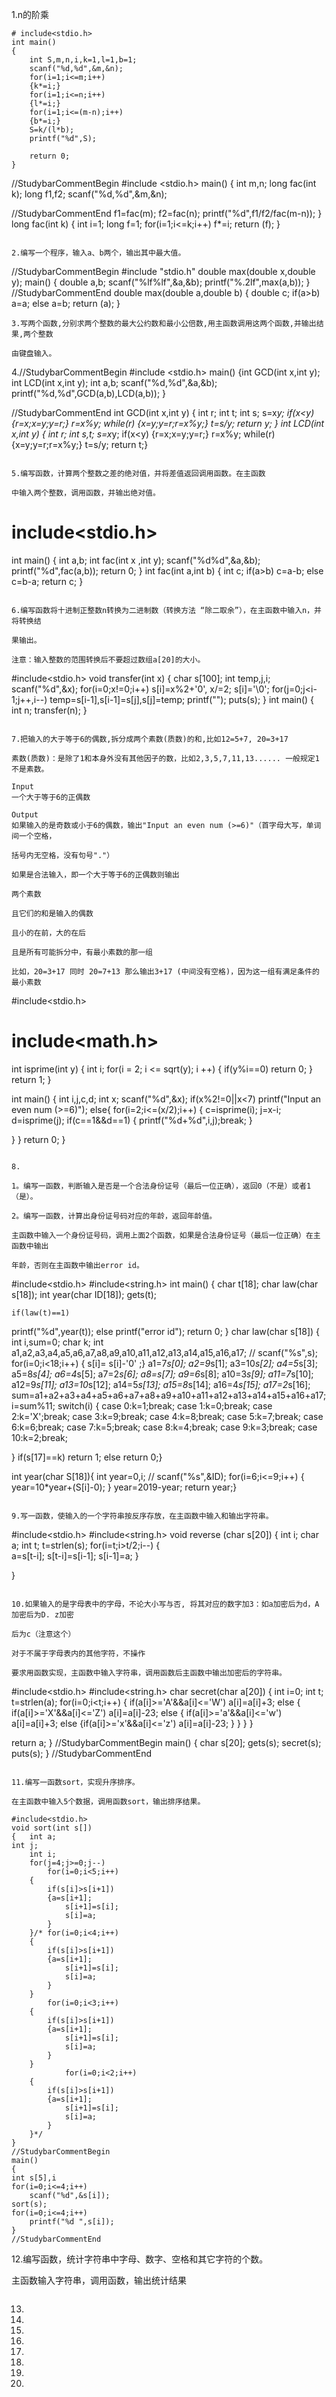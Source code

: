 1.n的阶乘

```
# include<stdio.h>
int main()
{
	int S,m,n,i,k=1,l=1,b=1;
	scanf("%d,%d",&m,&n);
	for(i=1;i<=m;i++)
	{k*=i;}
	for(i=1;i<=n;i++)
	{l*=i;}
	for(i=1;i<=(m-n);i++)
	{b*=i;}
	S=k/(l*b);
	printf("%d",S);

	return 0;
}
```
 //StudybarCommentBegin
#include <stdio.h>
main()
{
	int m,n;
        long fac(int k);
	long f1,f2;
	scanf("%d,%d",&m,&n);
	
//StudybarCommentEnd
	f1=fac(m);
	f2=fac(n);
	printf("%d",f1/f2/fac(m-n));
}
long fac(int k)
{
	int i=1;
	long f=1;
	for(i=1;i<=k;i++)
		f*=i;
	return (f);
}
	
 
```

2.编写一个程序，输入a、b两个，输出其中最大值。

```
 //StudybarCommentBegin
#include "stdio.h"
double max(double x,double y);
main()
{
	double a,b;
	scanf("%lf%lf",&a,&b);
        printf("%.2lf",max(a,b));
}
//StudybarCommentEnd
double max(double  a,double b)
{
  double c;
  if(a>b)
		a=a;
  else
		a=b;
  return (a);
}


```
3.写两个函数,分别求两个整数的最大公约数和最小公倍数,用主函数调用这两个函数,并输出结果,两个整数

由键盘输入。

```
4.//StudybarCommentBegin
#include <stdio.h>
main()
{int GCD(int x,int y);
int LCD(int x,int y);
int a,b;
scanf("%d,%d",&a,&b);
printf("%d,%d",GCD(a,b),LCD(a,b));
}

//StudybarCommentEnd
int GCD(int x,int y)
{
	int r;
	int t;
	int s;
	s=x*y;
if(x<y)
{r=x;x=y;y=r;}
r=x%y;
while(r)
{x=y;y=r;r=x%y;}
t=s/y;
return y;
}
int LCD(int x,int y)
{	int r;
	int s,t;
	s=x*y;
if(x<y)
{r=x;x=y;y=r;}
r=x%y;
while(r)
{x=y;y=r;r=x%y;}
t=s/y;
return t;}
```

5.编写函数，计算两个整数之差的绝对值，并将差值返回调用函数。在主函数

中输入两个整数，调用函数，并输出绝对值。

```
# include<stdio.h>
int main()
{
	int a,b;
	int fac(int x ,int y);
	scanf("%d%d",&a,&b);
	printf("%d",fac(a,b));
	return 0;
}
int fac(int a,int b)
{
	int c;
	if(a>b)
		c=a-b;
	else
		c=b-a;
	return c;
}
```

6.编写函数将十进制正整数n转换为二进制数（转换方法 “除二取余”），在主函数中输入n，并将转换结

果输出。

注意：输入整数的范围转换后不要超过数组a[20]的大小。

```
 #include<stdio.h>
void transfer(int x)
{
char s[100];
int temp,j,i;
scanf("%d",&x);
for(i=0;x!=0;i++)
s[i]=x%2+'0',	x/=2;
s[i]='\0';
for(j=0;j<i-1;j++,i--)
temp=s[i-1],s[i-1]=s[j],s[j]=temp;
printf("");
puts(s);
}
int main()
{
int n;
transfer(n);
}
```

7.把输入的大于等于6的偶数,拆分成两个素数(质数)的和,比如12=5+7, 20=3+17

素数(质数)：是除了1和本身外没有其他因子的数，比如2,3,5,7,11,13...... 一般规定1不是素数。

Input 
一个大于等于6的正偶数

Output 
如果输入的是奇数或小于6的偶数，输出"Input an even num (>=6)"（首字母大写，单词间一个空格，

括号内无空格，没有句号"."）

如果是合法输入，即一个大于等于6的正偶数则输出

两个素数

且它们的和是输入的偶数

且小的在前，大的在后

且是所有可能拆分中，有最小素数的那一组

比如，20=3+17 同时 20=7+13 那么输出3+17 (中间没有空格)，因为这一组有满足条件的最小素数

```
 #include<stdio.h>
# include<math.h>
int isprime(int y)
{
  int i;
    for(i = 2; i <= sqrt(y); i ++)
    {
        if(y%i==0) return 0;
    }
    return 1;
}

int main()
{
int i,j,c,d;
int x;
scanf("%d",&x);
if(x%2!=0||x<7)
printf("Input an even num (>=6)");
else{
for(i=2;i<=(x/2);i++)
{
c=isprime(i);
j=x-i;
d=isprime(j);
if(c==1&&d==1)
{
printf("%d+%d",i,j);break;
}

}
}
return 0;
}
```

8.

1。编写一函数，判断输入是否是一个合法身份证号（最后一位正确），返回0（不是）或者1（是）。

2。编写一函数，计算出身份证号码对应的年龄，返回年龄值。

主函数中输入一个身份证号码，调用上面2个函数，如果是合法身份证号（最后一位正确）在主函数中输出

年龄，否则在主函数中输出error id。

```
#include<stdio.h>
#include<string.h>
int main()
{	char t[18];
char law(char s[18]);
int  year(char ID[18]);
	gets(t);

	if(law(t)==1)
printf("%d",year(t));
	else
		printf("error id");
	return 0;
}
char law(char s[18])
{
	int i,sum=0;
	char k;
	int a1,a2,a3,a4,a5,a6,a7,a8,a9,a10,a11,a12,a13,a14,a15,a16,a17;
//	scanf("%s",s);
for(i=0;i<18;i++)
	{
	s[i]= s[i]-'0' ;}
a1=7*s[0];
a2=9*s[1];
a3=10*s[2];
a4=5*s[3];
a5=8*s[4];
a6=4*s[5];
a7=2*s[6];
a8=s[7];
a9=6*s[8];
a10=3*s[9];
a11=7*s[10];
a12=9*s[11];
a13=10*s[12];
a14=5*s[13];
a15=8*s[14];
a16=4*s[15];
a17=2*s[16];
sum=a1+a2+a3+a4+a5+a6+a7+a8+a9+a10+a11+a12+a13+a14+a15+a16+a17;
i=sum%11;
switch(i)
{
case 0:k=1;break;
case 1:k=0;break;
case 2:k='X';break;
case 3:k=9;break;
case 4:k=8;break;
case 5:k=7;break;
case 6:k=6;break;
case 7:k=5;break;
case 8:k=4;break;
case 9:k=3;break;
case 10:k=2;break;

}
if(s[17]==k)
return 1;
else
return 0;}


int  year(char S[18]){
    int year=0,i;
  //  scanf("%s",&ID);
    for(i=6;i<=9;i++)
	{ year=10*year+(S[i]-0);
	}
	year=2019-year;
    return year;} 
```

9.写一函数，使输入的一个字符串按反序存放，在主函数中输入和输出字符串。

```
#include<stdio.h>
#include<string.h>
void reverse (char s[20])
{
	int i;
	char a;
	int t;
t=strlen(s);
	for(i=t;i>t/2;i--)
	{	
		a=s[t-i];
	s[t-i]=s[i-1];
	s[i-1]=a;
	}

}

```

10.如果输入的是字母表中的字母，不论大小写与否, 将其对应的数字加3：如a加密后为d，A加密后为D. z加密

后为c（注意这个）

对于不属于字母表内的其他字符，不操作

要求用函数实现，主函数中输入字符串，调用函数后主函数中输出加密后的字符串。

```
#include<stdio.h>
#include<string.h>
char secret(char a[20])
{
	int i=0;
	int t;
	t=strlen(a);
	for(i=0;i<t;i++)
	{
		if(a[i]>='A'&&a[i]<='W')
		a[i]=a[i]+3;
	else {
		if(a[i]>='X'&&a[i]<='Z')
			a[i]=a[i]-23;
	else {
		if(a[i]>='a'&&a[i]<='w')
		a[i]=a[i]+3;
	else
		{if(a[i]>='x'&&a[i]<='z')
			a[i]=a[i]-23;
		}
		}
		}
	}

return a;
}
//StudybarCommentBegin
main()
{
char s[20];
gets(s);
secret(s);
puts(s);
}
//StudybarCommentEnd
```

11.编写一函数sort，实现升序排序。

在主函数中输入5个数据，调用函数sort，输出排序结果。

#include<stdio.h>
void sort(int s[])
{	int a;
int j;
	int i;
	for(j=4;j>=0;j--)
		for(i=0;i<5;i++)
	{
		if(s[i]>s[i+1])
		{a=s[i+1];
			s[i+1]=s[i];
			s[i]=a;
		}
	}/*	for(i=0;i<4;i++)
	{
		if(s[i]>s[i+1])
		{a=s[i+1];
			s[i+1]=s[i];
			s[i]=a;
		}
	}
		for(i=0;i<3;i++)
	{
		if(s[i]>s[i+1])
		{a=s[i+1];
			s[i+1]=s[i];
			s[i]=a;
		}
	}
			for(i=0;i<2;i++)
	{
		if(s[i]>s[i+1])
		{a=s[i+1];
			s[i+1]=s[i];
			s[i]=a;
		}
	}*/
}
//StudybarCommentBegin
main()
{
int s[5],i
for(i=0;i<=4;i++)
	scanf("%d",&s[i]);
sort(s);
for(i=0;i<=4;i++)
	printf("%d ",s[i]);
}
//StudybarCommentEnd
```

12.编写函数，统计字符串中字母、数字、空格和其它字符的个数。

主函数输入字符串，调用函数，输出统计结果

```

```
13.
14.
15.
16.
17.
18.
19.
20.
